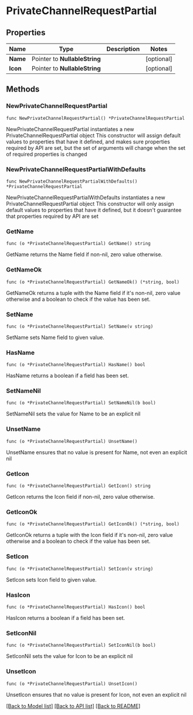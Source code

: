 # PrivateChannelRequestPartial

## Properties

Name | Type | Description | Notes
------------ | ------------- | ------------- | -------------
**Name** | Pointer to **NullableString** |  | [optional] 
**Icon** | Pointer to **NullableString** |  | [optional] 

## Methods

### NewPrivateChannelRequestPartial

`func NewPrivateChannelRequestPartial() *PrivateChannelRequestPartial`

NewPrivateChannelRequestPartial instantiates a new PrivateChannelRequestPartial object
This constructor will assign default values to properties that have it defined,
and makes sure properties required by API are set, but the set of arguments
will change when the set of required properties is changed

### NewPrivateChannelRequestPartialWithDefaults

`func NewPrivateChannelRequestPartialWithDefaults() *PrivateChannelRequestPartial`

NewPrivateChannelRequestPartialWithDefaults instantiates a new PrivateChannelRequestPartial object
This constructor will only assign default values to properties that have it defined,
but it doesn't guarantee that properties required by API are set

### GetName

`func (o *PrivateChannelRequestPartial) GetName() string`

GetName returns the Name field if non-nil, zero value otherwise.

### GetNameOk

`func (o *PrivateChannelRequestPartial) GetNameOk() (*string, bool)`

GetNameOk returns a tuple with the Name field if it's non-nil, zero value otherwise
and a boolean to check if the value has been set.

### SetName

`func (o *PrivateChannelRequestPartial) SetName(v string)`

SetName sets Name field to given value.

### HasName

`func (o *PrivateChannelRequestPartial) HasName() bool`

HasName returns a boolean if a field has been set.

### SetNameNil

`func (o *PrivateChannelRequestPartial) SetNameNil(b bool)`

 SetNameNil sets the value for Name to be an explicit nil

### UnsetName
`func (o *PrivateChannelRequestPartial) UnsetName()`

UnsetName ensures that no value is present for Name, not even an explicit nil
### GetIcon

`func (o *PrivateChannelRequestPartial) GetIcon() string`

GetIcon returns the Icon field if non-nil, zero value otherwise.

### GetIconOk

`func (o *PrivateChannelRequestPartial) GetIconOk() (*string, bool)`

GetIconOk returns a tuple with the Icon field if it's non-nil, zero value otherwise
and a boolean to check if the value has been set.

### SetIcon

`func (o *PrivateChannelRequestPartial) SetIcon(v string)`

SetIcon sets Icon field to given value.

### HasIcon

`func (o *PrivateChannelRequestPartial) HasIcon() bool`

HasIcon returns a boolean if a field has been set.

### SetIconNil

`func (o *PrivateChannelRequestPartial) SetIconNil(b bool)`

 SetIconNil sets the value for Icon to be an explicit nil

### UnsetIcon
`func (o *PrivateChannelRequestPartial) UnsetIcon()`

UnsetIcon ensures that no value is present for Icon, not even an explicit nil

[[Back to Model list]](../README.md#documentation-for-models) [[Back to API list]](../README.md#documentation-for-api-endpoints) [[Back to README]](../README.md)


